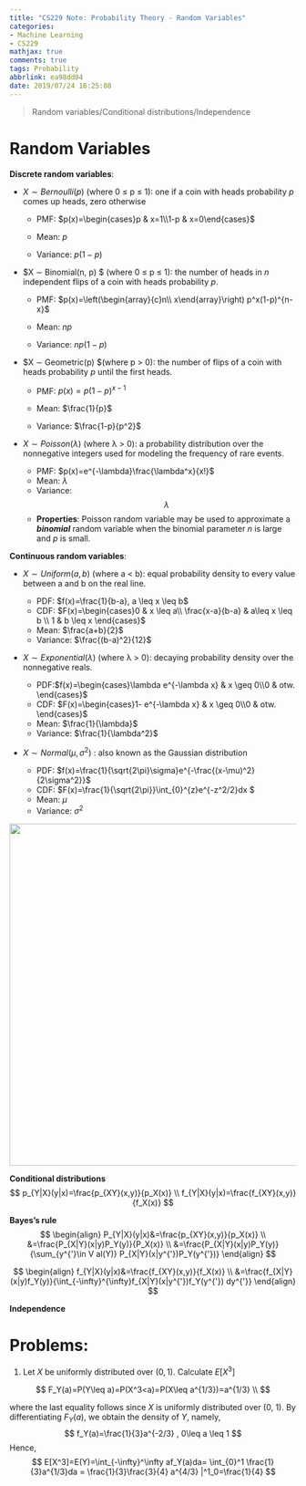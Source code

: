 ```yaml
---
title: "CS229 Note: Probability Theory - Random Variables"
categories: 
- Machine Learning
- CS229
mathjax: true
comments: true
tags: Probability
abbrlink: ea98dd04
date: 2019/07/24 16:25:08
---
```


> Random variables/Conditional distributions/Independence

<!--more-->

# Random Variables





**Discrete random variables**:

- $X ∼ Bernoulli(p)$ (where 0 ≤ p ≤ 1): one if a coin with heads probability $p$ comes up
  heads, zero otherwise

  - PMF: $p(x)=\begin{cases}p & x=1\\1-p & x=0\end{cases}$

  - Mean: $p$
  - Variance: $p(1-p)$

- $X ∼ Binomial(n, p) $ (where 0 ≤ p ≤ 1): the number of heads in $n$ independent flips of a
  coin with heads probability $p$.

  - PMF: $p(x)=\left(\begin{array}{c}n\\ x\end{array}\right) p^x(1-p)^{n-x}$ 

  - Mean: $np$
  - Variance: $np(1-p)$ 

- $X ∼ Geometric(p) $(where p > 0): the number of flips of a coin with heads probability $p$
  until the first heads.

  - PMF: $p(x)=p(1-p)^{x-1}$ 

  - Mean: $\frac{1}{p}$
  - Variance: $\frac{1-p}{p^2}$ 

- $X ∼ Poisson(λ)$ (where λ > 0): a probability distribution over the nonnegative integers
  used for modeling the frequency of rare events.
  - PMF: $p(x)=e^{-\lambda}\frac{\lambda^x}{x!}$
  - Mean: $\lambda$
  - Variance: $$\lambda$$
  - **Properties**: Poisson random variable may be used to approximate a ***binomial*** random variable when the binomial parameter *n* is large and *p* is small. 




**Continuous random variables**:

- $X ∼ Uniform(a, b)$ (where a < b): equal probability density to every value between a
  and b on the real line.
  - PDF: $f(x)=\frac{1}{b-a}, a \leq x \leq b$ 
  - CDF: $F(x)=\begin{cases}0 & x \leq a\\ \frac{x-a}{b-a} & a\leq x \leq b \\ 1 & b \leq x \end{cases}$ 
  - Mean: $\frac{a+b}{2}$
  - Variance: $\frac{(b-a)^2}{12}$

- $X ∼ Exponential(λ)$ (where λ > 0): decaying probability density over the nonnegative
  reals.
  - PDF:$f(x)=\begin{cases}\lambda e^{-\lambda x} & x \geq 0\\0 & otw. \end{cases}$
  - CDF: $F(x)=\begin{cases}1- e^{-\lambda x} & x \geq 0\\0 & otw. \end{cases}$
  - Mean: $\frac{1}{\lambda}$
  - Variance: $\frac{1}{\lambda^2}$
- $X ∼ Normal(\mu, \sigma^2)$ : also known as the Gaussian distribution
  - PDF: $f(x)=\frac{1}{\sqrt{2\pi}\sigma}e^{-\frac{(x-\mu)^2}{2\sigma^2}}$
  - CDF: $F(x)=\frac{1}{\sqrt{2\pi}}\int_{0}^{z}e^{-z^2/2}dx $   
  - Mean: $\mu$
  - Variance: $\sigma^2$ 

<!--more-->



<img src="./1.png" width="600" />







**Conditional distributions**
$$
p_{Y|X}(y|x)=\frac{p_{XY}(x,y)}{p_X(x)} \\
f_{Y|X}(y|x)=\frac{f_{XY}(x,y)}{f_X(x)}
$$


**Bayes’s rule**
$$
\begin{align} P_{Y|X}(y|x)&=\frac{p_{XY}(x,y)}{p_X(x)} \\
&=\frac{P_{X|Y}(x|y)P_Y(y)}{P_X(x)} \\
&=\frac{P_{X|Y}(x|y)P_Y(y)}{\sum_{y^{'}\in V al(Y)} P_{X|Y}(x|y^{'})P_Y(y^{'})}
\end{align}
$$

$$
\begin{align} f_{Y|X}(y|x)&=\frac{f_{XY}(x,y)}{f_X(x)} \\
&=\frac{f_{X|Y}(x|y)f_Y(y)}{\int_{-\infty}^{\infty}f_{X|Y}(x|y^{'})f_Y(y^{'}) dy^{'}}
\end{align}
$$





**Independence**





# Problems:

1. Let $X$ be uniformly distributed over $(0, 1)$. Calculate $E[X^3]$

$$
F_Y(a)=P(Y\leq a)=P(X^3<a)=P(X\leq a^{1/3})=a^{1/3} \\
$$

where the last equality follows since *X* is uniformly distributed over (0, 1). By
differentiating $F_Y(a)$, we obtain the density of *Y*, namely,
$$
f_Y(a)=\frac{1}{3}a^{-2/3} , 0\leq a \leq 1
$$
Hence,
$$
E[X^3]=E(Y)=\int_{-\infty}^\infty af_Y(a)da= \int_{0}^1 \frac{1}{3}a^{1/3}da = \frac{1}{3}\frac{3}{4} a^{4/3} |^1_0=\frac{1}{4}
$$
